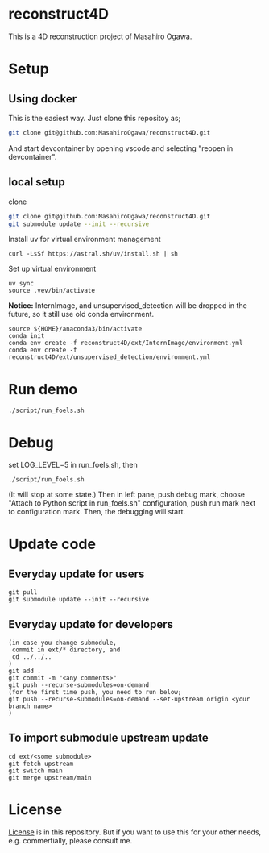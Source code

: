 # reconstruct4D
This is a 4D reconstruction project of Masahiro Ogawa.

# Setup
## Using docker
This is the easiest way.
Just clone this repositoy as;
```bash
git clone git@github.com:MasahiroOgawa/reconstruct4D.git
```
And start devcontainer by opening vscode and selecting "reopen in devcontainer".

## local setup
clone
```bash
git clone git@github.com:MasahiroOgawa/reconstruct4D.git
git submodule update --init --recursive
```
Install uv for virtual environment management
```
curl -LsSf https://astral.sh/uv/install.sh | sh

```

Set up virtual environment
```
uv sync
source .vev/bin/activate
```

**Notice:** InternImage, and unsupervised_detection will be dropped in the future, so it still use old conda environment.
```
source ${HOME}/anaconda3/bin/activate
conda init
conda env create -f reconstruct4D/ext/InternImage/environment.yml
conda env create -f reconstruct4D/ext/unsupervised_detection/environment.yml
```

# Run demo
```
./script/run_foels.sh
```

# Debug 
set LOG_LEVEL=5 in run_foels.sh, then
```
./script/run_foels.sh
```
(It will stop at some state.)
Then in left pane, push debug mark, choose "Attach to Python script in run_foels.sh" configuration, push run mark next to configuration mark. Then, the debugging will start.

# Update code
## Everyday update for users
```
git pull
git submodule update --init --recursive
```

## Everyday update for developers
```
(in case you change submodule,
 commit in ext/* directory, and
 cd ../../..
)
git add .
git commit -m "<any comments>"
git push --recurse-submodules=on-demand
(for the first time push, you need to run below;
git push --recurse-submodules=on-demand --set-upstream origin <your branch name>
)
```

## To import submodule upstream update
```
cd ext/<some submodule>
git fetch upstream
git switch main
git merge upstream/main
```

# License
[License](LICENSE) is in this repository.
But if you want to use this for your other needs, e.g. commertially, please consult me.
